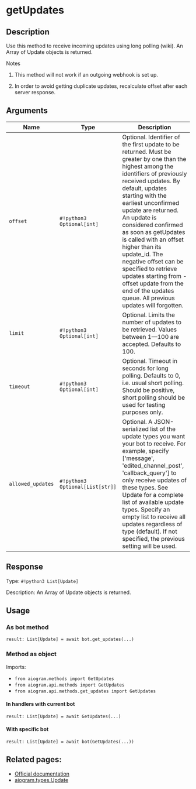 # getUpdates

## Description

Use this method to receive incoming updates using long polling (wiki). An Array of Update objects is returned.

Notes

1. This method will not work if an outgoing webhook is set up.

2. In order to avoid getting duplicate updates, recalculate offset after each server response.


## Arguments

| Name | Type | Description |
| - | - | - |
| `offset` | `#!python3 Optional[int]` | Optional. Identifier of the first update to be returned. Must be greater by one than the highest among the identifiers of previously received updates. By default, updates starting with the earliest unconfirmed update are returned. An update is considered confirmed as soon as getUpdates is called with an offset higher than its update_id. The negative offset can be specified to retrieve updates starting from -offset update from the end of the updates queue. All previous updates will forgotten. |
| `limit` | `#!python3 Optional[int]` | Optional. Limits the number of updates to be retrieved. Values between 1—100 are accepted. Defaults to 100. |
| `timeout` | `#!python3 Optional[int]` | Optional. Timeout in seconds for long polling. Defaults to 0, i.e. usual short polling. Should be positive, short polling should be used for testing purposes only. |
| `allowed_updates` | `#!python3 Optional[List[str]]` | Optional. A JSON-serialized list of the update types you want your bot to receive. For example, specify ['message', 'edited_channel_post', 'callback_query'] to only receive updates of these types. See Update for a complete list of available update types. Specify an empty list to receive all updates regardless of type (default). If not specified, the previous setting will be used. |



## Response

Type: `#!python3 List[Update]`

Description: An Array of Update objects is returned.


## Usage

### As bot method

```python3
result: List[Update] = await bot.get_updates(...)
```

### Method as object

Imports:

- `from aiogram.methods import GetUpdates`
- `from aiogram.api.methods import GetUpdates`
- `from aiogram.api.methods.get_updates import GetUpdates`

#### In handlers with current bot
```python3
result: List[Update] = await GetUpdates(...)
```

#### With specific bot
```python3
result: List[Update] = await bot(GetUpdates(...))
```



## Related pages:

- [Official documentation](https://core.telegram.org/bots/api#getupdates)
- [aiogram.types.Update](../types/update.md)
